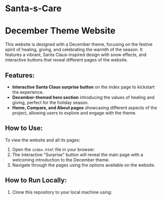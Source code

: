 # Santa-s-Care
# December Theme Website

This website is designed with a December theme, focusing on the festive spirit of healing, giving, and celebrating the warmth of the season. It features a vibrant, Santa Claus-inspired design with snow effects, and interactive buttons that reveal different pages of the website.

## Features:
- **Interactive Santa Claus surprise button** on the index page to kickstart the experience.
- **December-themed hero section** introducing the values of healing and giving, perfect for the holiday season.
- **Home, Compare, and About pages** showcasing different aspects of the project, allowing users to explore and engage with the theme.

## How to Use:
To view the website and all its pages:
1. Open the `index.html` file in your browser. 
2. The interactive "Surprise" button will reveal the main page with a welcoming introduction to the December theme.
3. Navigate through the pages using the options available on the website.

## How to Run Locally:
1. Clone this repository to your local machine using:
   ```bash
  
